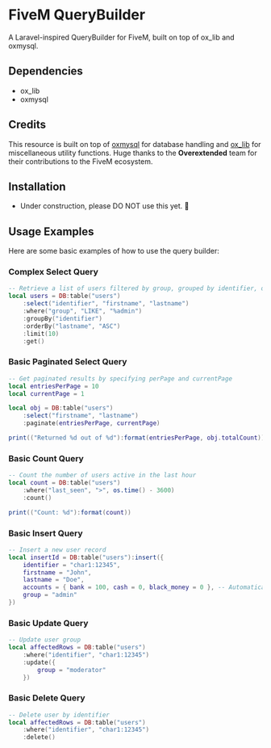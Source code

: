 # FiveM QueryBuilder

A Laravel-inspired QueryBuilder for FiveM, built on top of ox_lib and oxmysql.

## Dependencies

- ox_lib
- oxmysql

## Credits

This resource is built on top of [oxmysql](https://github.com/overextended/oxmysql) for database handling and [ox_lib](https://github.com/overextended/ox_lib) for miscellaneous utility functions.
Huge thanks to the **Overextended** team for their contributions to the FiveM ecosystem.

## Installation

- Under construction, please DO NOT use this yet. 🚧

## Usage Examples

Here are some basic examples of how to use the query builder:

### Complex Select Query

```lua
-- Retrieve a list of users filtered by group, grouped by identifier, ordered by lastname, and limited to 10 results
local users = DB:table("users")
    :select("identifier", "firstname", "lastname")
    :where("group", "LIKE", "%admin")
    :groupBy("identifier")
    :orderBy("lastname", "ASC")
    :limit(10)
    :get()
```

### Basic Paginated Select Query

```lua
-- Get paginated results by specifying perPage and currentPage
local entriesPerPage = 10
local currentPage = 1

local obj = DB:table("users")
    :select("firstname", "lastname")
    :paginate(entriesPerPage, currentPage)

print(("Returned %d out of %d"):format(entriesPerPage, obj.totalCount))
```

### Basic Count Query

```lua
-- Count the number of users active in the last hour
local count = DB:table("users")
    :where("last_seen", ">", os.time() - 3600)
    :count()

print(("Count: %d"):format(count))
```

### Basic Insert Query

```lua
-- Insert a new user record
local insertId = DB:table("users"):insert({
    identifier = "char1:12345",
    firstname = "John",
    lastname = "Doe",
    accounts = { bank = 100, cash = 0, black_money = 0 }, -- Automatically parsed as JSON string
    group = "admin"
})
```

### Basic Update Query

```lua
-- Update user group
local affectedRows = DB:table("users")
    :where("identifier", "char1:12345")
    :update({
        group = "moderator"
    })
```

### Basic Delete Query

```lua
-- Delete user by identifier
local affectedRows = DB:table("users")
    :where("identifier", "char1:12345")
    :delete()
```
